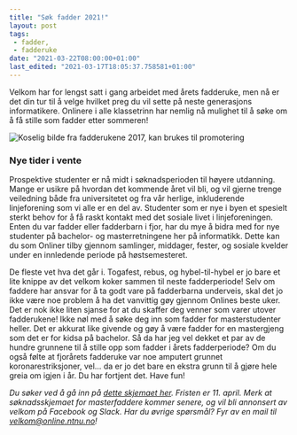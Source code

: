 ```yaml
---
title: "Søk fadder 2021!"
layout: post
tags: 
 - fadder,
 - fadderuke
date: "2021-03-22T08:00:00+01:00"
last_edited: "2021-03-17T18:05:37.758581+01:00"
---
```

Velkom har for lengst satt i gang arbeidet med årets fadderuke, men nå er det din tur til å velge hvilket preg du vil sette på neste generasjons informatikere. Onlinere i alle klassetrinn har nemlig nå mulighet til å søke om å få stille som fadder etter sommeren!

![Koselig bilde fra fadderukene 2017, kan brukes til promotering](https://online.ntnu.no/media/images/responsive/34a15dcf-66da-4ff5-9405-8e154a5bfe03.jpeg)

### Nye tider i vente

Prospektive studenter er nå midt i søknadsperioden til høyere utdanning. Mange er usikre på hvordan det kommende året vil bli, og vil gjerne trenge veiledning både fra universitetet og fra vår herlige, inkluderende linjeforening som vi alle er en del av. Studenter som er nye i byen et spesielt sterkt behov for å få raskt kontakt med det sosiale livet i linjeforeningen. Enten du var fadder eller fadderbarn i fjor, har du mye å bidra med for nye studenter på bachelor- og masterretningene her på informatikk. Dette kan du som Onliner tilby gjennom samlinger, middager, fester, og sosiale kvelder under en innledende periode på høstsemesteret.

De fleste vet hva det går i. Togafest, rebus, og hybel-til-hybel er jo bare et lite knippe av det velkom koker sammen til neste fadderperiode! Selv om faddere har ansvar for å ta godt vare på fadderbarna underveis, skal det jo ikke være noe problem å ha det vanvittig gøy gjennom Onlines beste uker. Det er nok ikke liten sjanse for at du skaffer deg venner som varer utover fadderukene! Ikke nøl med å søke deg inn som fadder for masterstudenter heller. Det er akkurat like givende og gøy å være fadder for en mastergjeng som det er for kidsa på bachelor. Så da har jeg vel dekket et par av de hundre grunnene til å stille opp som fadder i årets fadderperiode? Om du også følte at fjorårets fadderuke var noe amputert grunnet koronarestriksjoner, vel… da er jo det bare en ekstra grunn til å gjøre hele greia om igjen i år. Du har fortjent det. Have fun!

*Du søker ved å gå inn på [dette skjemaet her](https://docs.google.com/forms/d/e/1FAIpQLSeFONs6tweZBsbdPAInm_eujWE0d_hbf3Ft8anieZzoD5tVNQ/viewform?fbclid=IwAR0y4l5YcpHXysW4pvxpGDg2-Tfk59f7GMKlcYvTknkcYoOh_AWeAXyvzMU). Fristen er 11. april. Merk at søknadsskjemaet for masterfaddere kommer senere, og vil bli annonsert av velkom på Facebook og Slack. Har du øvrige spørsmål? Fyr av en mail til velkom@online.ntnu.no!*
